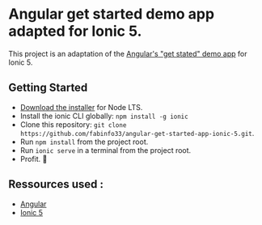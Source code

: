 # Angular get started demo app adapted for Ionic 5.

This project is an adaptation of the [Angular's "get stated" demo app](https://angular.io/start) for Ionic 5.

## Getting Started

* [Download the installer](https://nodejs.org/) for Node LTS.
* Install the ionic CLI globally: `npm install -g ionic`
* Clone this repository: `git clone https://github.com/fabinfo33/angular-get-started-app-ionic-5.git`.
* Run `npm install` from the project root.
* Run `ionic serve` in a terminal from the project root.
* Profit. :tada:


## Ressources used :

 * [Angular](https://angular.io)
 * [Ionic 5](https://ionicframework.com/)
